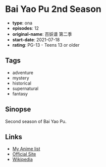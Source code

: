 # Bai Yao Pu 2nd Season

-   **type**: ona
-   **episodes**: 12
-   **original-name**: 百妖谱 第二季
-   **start-date**: 2021-07-18
-   **rating**: PG-13 - Teens 13 or older

## Tags

-   adventure
-   mystery
-   historical
-   supernatural
-   fantasy

## Sinopse

Second season of Bai Yao Pu.

## Links

-   [My Anime list](https://myanimelist.net/anime/44067/Bai_Yao_Pu_2nd_Season)
-   [Official Site](https://www.bilibili.com/bangumi/media/md28230717)
-   [Wikipedia](https://baike.baidu.com/item/%E7%99%BE%E5%A6%96%E8%B0%B1/23219351)
